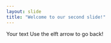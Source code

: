 ```yaml
---
layout: slide
title: "Welcome to our second slide!"
---
```

Your text
Use the elft arrow to go back!
